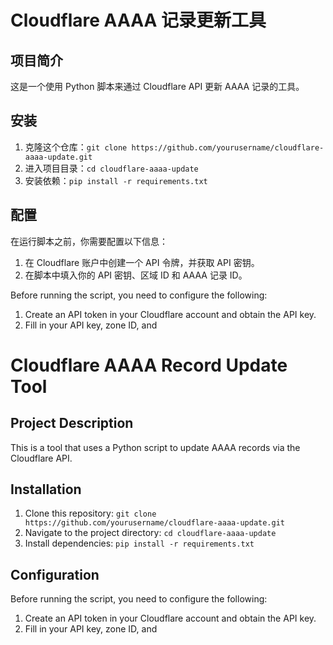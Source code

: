 # Cloudflare AAAA 记录更新工具

## 项目简介

这是一个使用 Python 脚本来通过 Cloudflare API 更新 AAAA 记录的工具。

## 安装

1. 克隆这个仓库：`git clone https://github.com/yourusername/cloudflare-aaaa-update.git`
2. 进入项目目录：`cd cloudflare-aaaa-update`
3. 安装依赖：`pip install -r requirements.txt`

## 配置

在运行脚本之前，你需要配置以下信息：

1. 在 Cloudflare 账户中创建一个 API 令牌，并获取 API 密钥。
2. 在脚本中填入你的 API 密钥、区域 ID 和 AAAA 记录 ID。

Before running the script, you need to configure the following:

1. Create an API token in your Cloudflare account and obtain the API key.
2. Fill in your API key, zone ID, and
# Cloudflare AAAA Record Update Tool
## Project Description
This is a tool that uses a Python script to update AAAA records via the Cloudflare API.
## Installation
1. Clone this repository: `git clone https://github.com/yourusername/cloudflare-aaaa-update.git`
2. Navigate to the project directory: `cd cloudflare-aaaa-update`
3. Install dependencies: `pip install -r requirements.txt`
## Configuration
Before running the script, you need to configure the following:

1. Create an API token in your Cloudflare account and obtain the API key.
2. Fill in your API key, zone ID, and
